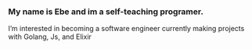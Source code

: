### My name is Ebe and im a self-teaching programer.

I’m interested in becoming a software engineer 
currently making projects with Golang, Js, and Elixir
